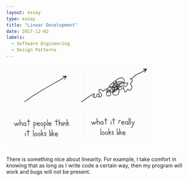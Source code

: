 ```yaml
---
layout: essay
type: essay
title: "Linear Development"
date: 2017-12-02
labels:
  - Software Engineering
  - Design Patterns
---
```


<img class="ui right floated medium image" src="../images/non-linear.jpeg">

There is something nice about linearity. For example, I take comfort in knowing that as long as I write code a certain way, then my program will work and bugs will not be present.
